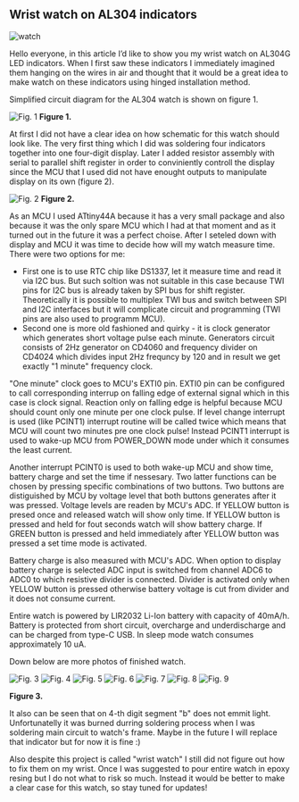 ## Wrist watch on AL304 indicators

![watch](/Images/main_pic.jpg)

Hello everyone, in this article I’d like to show you my wrist watch on
AL304G LED indicators. When I first saw these indicators I immediately
imagined them hanging on the wires in air and thought that it would be 
a great idea to make watch on these indicators using hinged installation 
method.

Simplified circuit diagram for the AL304 watch is shown on figure 1.

![Fig. 1](/Images/Circuit.png)
**Figure 1.**

At first I did not have a clear idea on how schematic for this watch 
should look like. The very first thing which I did was soldering four
indicators together into one four-digit display. Later I added resistor 
assembly with serial to parallel shift register in order to conviniently 
controll the display since the MCU that I used did not have enought 
outputs to manipulate display on its own (figure 2). 

![Fig. 2](/Images/proto_view2.jpg)
**Figure 2.**

As an MCU I used ATtiny44A because it has a very small package and also
because it was the only spare MCU which I had at that moment and as it
turned out in the future it was a perfect choise. After I seteled down 
with display and MCU it was time to decide how will my watch measure time.
There were two options for me:
* First one is to use RTC chip like DS1337, let
it measure time and read it via I2C bus. But such soltion was not suitable 
in this case because TWI pins for I2C bus is already taken by SPI bus for 
shift register. Theoretically it is possible to multiplex TWI bus and switch
between SPI and I2C interfaces but it will complicate circuit and programming
(TWI pins are also used to programm MCU). 
* Second one is more old fashioned and quirky - it is clock generator which 
generates short voltage pulse each minute. Generators circuit consists of 2Hz
generator on CD4060 and frequency divider on CD4024 which divides input 2Hz 
frequncy by 120 and in result we get exactly "1 minute" frequency clock. 

"One minute" clock goes to MCU's EXTI0 pin. EXTI0 pin can be configured to
call corresponding interrup on falling edge of external signal which in this
case is clock signal. Reaction only on falling edge is helpful because MCU 
should count only one minute per one clock pulse. If level change interrupt is 
used (like PCINT1) interrupt routine will be called twice which means that MCU
will count two minutes pre one clock pulse! Instead PCINT1 interrupt is used to 
wake-up MCU from POWER_DOWN mode under which it consumes the least current.

Another interrupt PCINT0 is used to both wake-up MCU and show time, battery
charge and set the time if nessesary. Two latter functions can be chosen by 
pressing specific combinations of two buttons. Two buttons are distiguished
by MCU by voltage level that both buttons generates after it was pressed. 
Voltage levels are readen by MCU's ADC. If YELLOW button is presed once and
released watch will show only time. If YELLOW button is pressed and held for 
fout seconds watch will show battery charge. If GREEN button is pressed and held
immediately after YELLOW button was pressed a set time mode is activated.

Battery charge is also measured with MCU's ADC. When option to display battery
charge is selected ADC input is switched from channel ADC6 to ADC0 to which
resistive divider is connected. Divider is activated only when YELLOW button
is pressed otherwise battery voltage is cut from divider and it does not 
consume current. 

Entire watch is powered by LIR2032 Li-Ion battery with capacity of 40mA/h. 
Battery is protected from short circuit, overcharge and underdischarge and 
can be charged from type-C USB. In sleep mode watch consumes approximately 
10 uA.

Down below are more photos of finished watch. 

![Fig. 3](/Images/pic1.jpg)
![Fig. 4](/Images/pic2.jpg)
![Fig. 5](/Images/pic3.jpg)
![Fig. 6](/Images/pic4.jpg)
![Fig. 7](/Images/pic5.jpg)
![Fig. 8](/Images/pic6.jpg)
![Fig. 9](/Images/night_mode.jpg)

**Figure 3.**

It also can be seen that on 4-th digit segment "b" does not emmit light. 
Unfortunatelly it was burned durring soldering process when I was soldering 
main circuit to watch's frame. Maybe in the future I will replace that 
indicator but for now it is fine :)

Also despite this project is called "wrist watch" I still did not figure out
how to fix them on my wrist. Once I was suggested to pour entire watch in epoxy
resing but I do not what to risk so much. Instead it would be better to make
a clear case for this watch, so stay tuned for updates!
